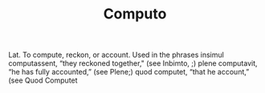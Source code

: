 ---
title: Computo
letter: C
permalink: "/definitions/bld-computo.html"
body: Lat. To compute, reckon, or account. Used in the phrases insimul computassent,
  “they reckoned together," (see Inbimto, ;) plene computavit, “he has fully accounted,”
  (see Plene;) quod computet, “that he account,” (see Quod Computet
published_at: '2018-07-07'
source: Black's Law Dictionary 2nd Ed (1910)
layout: post
---